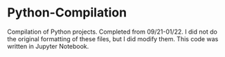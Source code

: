 # Python-Compilation
Compilation of Python projects. Completed from 09/21-01/22. I did not do the original formatting of these files, but I did modify them. This code was written in Jupyter Notebook. 
